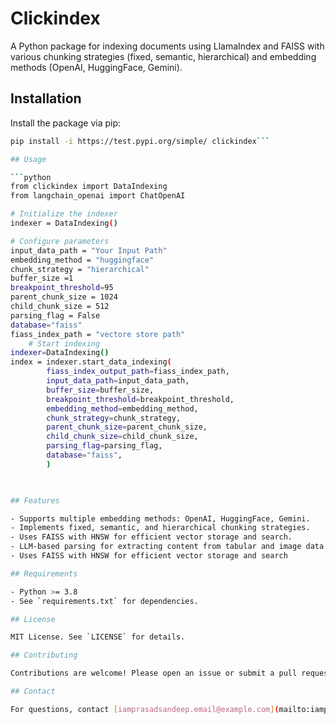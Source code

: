 # Clickindex

A Python package for indexing documents using LlamaIndex and FAISS with various chunking strategies (fixed, semantic, hierarchical) and embedding methods (OpenAI, HuggingFace, Gemini).

## Installation

Install the package via pip:

```bash
pip install -i https://test.pypi.org/simple/ clickindex```

## Usage

```python
from clickindex import DataIndexing
from langchain_openai import ChatOpenAI

# Initialize the indexer
indexer = DataIndexing()

# Configure parameters
input_data_path = "Your Input Path"
embedding_method = "huggingface"
chunk_strategy = "hierarchical"
buffer_size =1
breakpoint_threshold=95
parent_chunk_size = 1024
child_chunk_size = 512
parsing_flag = False
database="faiss"
fiass_index_path = "vectore store path"
    # Start indexing
indexer=DataIndexing()
index = indexer.start_data_indexing(
        fiass_index_output_path=fiass_index_path,
        input_data_path=input_data_path,
        buffer_size=buffer_size,
        breakpoint_threshold=breakpoint_threshold,
        embedding_method=embedding_method,
        chunk_strategy=chunk_strategy,
        parent_chunk_size=parent_chunk_size,
        child_chunk_size=child_chunk_size,
        parsing_flag=parsing_flag,
        database="faiss",
        )
    


## Features

- Supports multiple embedding methods: OpenAI, HuggingFace, Gemini.
- Implements fixed, semantic, and hierarchical chunking strategies.
- Uses FAISS with HNSW for efficient vector storage and search.
- LLM-based parsing for extracting content from tabular and image data in documents.
- Uses FAISS with HNSW for efficient vector storage and search

## Requirements

- Python >= 3.8
- See `requirements.txt` for dependencies.

## License

MIT License. See `LICENSE` for details.

## Contributing

Contributions are welcome! Please open an issue or submit a pull request on GitHub.

## Contact

For questions, contact [iamprasadsandeep.email@example.com](mailto:iamprasadsandeep.email@example.com).

